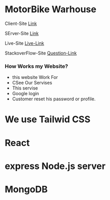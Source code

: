# MotorBike Warhouse

Client-Site [Link](https://github.com/ProgrammingHeroWC4/warehouse-management-client-side-shehabhossen7)

SErver-Site [Link](https://github.com/ProgrammingHeroWC4/warehouse-management-server-side-shehabhossen7)

Live-Site [Live-Link](https://db-assainment-11-bc594.web.app/)

StackoverFlow-Site [Question-Link](https://stackoverflow.com/questions/72158535/how-solve-application-error-for-heroku-node?newreg=712529d15337450098bfb8ae28c715a0)

### How Works my Website?

- this website Work For
- CSee Our Servises
- This servise
- Google login
- Customer reset his password or profile.

# We use Tailwid CSS

# React

# express Node.js server

# MongoDB
